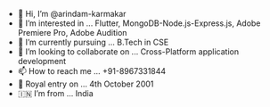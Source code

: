 - 👋 Hi, I’m @arindam-karmakar
- 👀 I’m interested in ... Flutter, MongoDB-Node.js-Express.js, Adobe Premiere Pro, Adobe Audition 
- 🌱 I’m currently pursuing ... B.Tech in CSE
- 💞️ I’m looking to collaborate on ... Cross-Platform application development
- 📫 How to reach me ... +91-8967331844
- 🥳 Royal entry on ... 4th October 2001
- 🇮🇳 I’m from ... India

<!---
arindam-karmakar/arindam-karmakar is a ✨ special ✨ repository because its `README.md` (this file) appears on your GitHub profile.
You can click the Preview link to take a look at your changes.
--->
